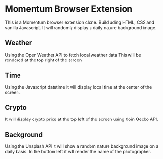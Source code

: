 # Momentum Browser Extension

This is a Momentum browser extension clone.
Build uding HTML, CSS and vanilla Javascript.
It will randomly display a daily nature background image.

## Weather

Using the Open Weather API to fetch local weather data
This will be rendered at the top right of the screen

## Time

Using the Javascript datetime it will display local time at the center of the screen.

## Crypto

It will display crypto price at the top left of the screen using Coin Gecko API.

## Background

Using the Unsplash API it will show a random nature background image on a daily basis.
In the bottom left it will render the name of the photographer.
